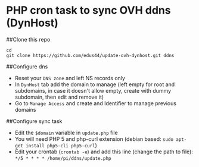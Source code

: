 PHP cron task to sync OVH ddns (DynHost)
======

##Clone this repo
```
cd
git clone https://github.com/edus44/update-ovh-dynhost.git ddns
```


##Configure dns
 - Reset your `DNS zone` and left NS records only
 - In `DynHost` tab add the domain to manage (left empty for root and subdomains, in case it doesn't allow empty, create with dummy subdomain, then edit and remove it)
 - Go to `Manage Access` and create and Identifier to manage previous domains

##Configure sync task
 - Edit the `$domain` variable in `update.php` file
 - You will need PHP 5 and php-curl extension (debian based: `sudo apt-get install php5-cli php5-curl`)
 - Edit your crontab (`crontab -e`) and add this line (change the path to file):  
    `*/5 * * * * /home/pi/ddns/update.php` 


